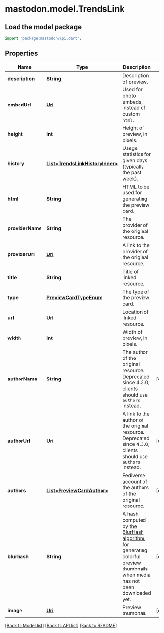# mastodon.model.TrendsLink

## Load the model package
```dart
import 'package:mastodon/api.dart';
```

## Properties
Name | Type | Description | Notes
------------ | ------------- | ------------- | -------------
**description** | **String** | Description of preview. | 
**embedUrl** | [**Uri**](Uri.md) | Used for photo embeds, instead of custom `html`. | 
**height** | **int** | Height of preview, in pixels. | 
**history** | [**List&lt;TrendsLinkHistoryInner&gt;**](TrendsLinkHistoryInner.md) | Usage statistics for given days (typically the past week). | 
**html** | **String** | HTML to be used for generating the preview card. | 
**providerName** | **String** | The provider of the original resource. | 
**providerUrl** | [**Uri**](Uri.md) | A link to the provider of the original resource. | 
**title** | **String** | Title of linked resource. | 
**type** | [**PreviewCardTypeEnum**](PreviewCardTypeEnum.md) | The type of the preview card. | 
**url** | [**Uri**](Uri.md) | Location of linked resource. | 
**width** | **int** | Width of preview, in pixels. | 
**authorName** | **String** | The author of the original resource. Deprecated since 4.3.0, clients should use `authors` instead. | [optional] 
**authorUrl** | [**Uri**](Uri.md) | A link to the author of the original resource. Deprecated since 4.3.0, clients should use `authors` instead. | [optional] 
**authors** | [**List&lt;PreviewCardAuthor&gt;**](PreviewCardAuthor.md) | Fediverse account of the authors of the original resource. | [optional] 
**blurhash** | **String** | A hash computed by [the BlurHash algorithm](https://github.com/woltapp/blurhash), for generating colorful preview thumbnails when media has not been downloaded yet. | [optional] 
**image** | [**Uri**](Uri.md) | Preview thumbnail. | [optional] 

[[Back to Model list]](../README.md#documentation-for-models) [[Back to API list]](../README.md#documentation-for-api-endpoints) [[Back to README]](../README.md)


